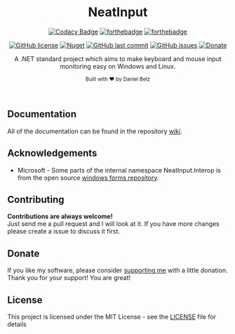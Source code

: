 <h1 align="center">NeatInput</h1>
<div align="center">

[![Codacy Badge](https://api.codacy.com/project/badge/Grade/9632b2b664a74515a19caab1507625be)](https://app.codacy.com/manual/LegendaryB/NeatInput?utm_source=github.com&utm_medium=referral&utm_content=LegendaryB/NeatInput&utm_campaign=Badge_Grade_Dashboard)
[![forthebadge](https://forthebadge.com/images/badges/made-with-c-sharp.svg)](https://forthebadge.com)
[![forthebadge](https://forthebadge.com/images/badges/built-with-grammas-recipe.svg)](https://forthebadge.com)

[![GitHub license](https://img.shields.io/github/license/LegendaryB/NeatInput.svg?longCache=true&style=flat-square)](https://github.com/LegendaryB/NeatInput/blob/master/LICENSE.md)
[![Nuget](https://img.shields.io/nuget/v/NeatInput.Windows.svg?style=flat-square)](https://www.nuget.org/packages/NeatInput.Windows/)
[![GitHub last commit](https://img.shields.io/github/last-commit/LegendaryB/NeatInput.svg?longCache=true&style=flat-square)](https://github.com/LegendaryB/NeatInput)
[![GitHub issues](https://img.shields.io/github/issues/LegendaryB/NeatInput.svg?longCache=true&style=flat-square)](https://github.com/LegendaryB/NeatInput/issues)
[![Donate](https://img.shields.io/badge/Donate-PayPal-blue.svg)](https://paypal.me/alphadaniel)

A .NET standard project which aims to make keyboard and mouse input monitoring easy on Windows and Linux.

<sub>Built with ❤︎ by Daniel Belz</sub>
</div><br>

## Documentation
All of the documentation can be found in the repository [wiki](https://github.com/LegendaryB/NeatInput/wiki).

## Acknowledgements
* Microsoft - Some parts of the internal namespace NeatInput.Interop is from the open source [windows forms repository](https://github.com/dotnet/winforms).

## Contributing

__Contributions are always welcome!__  
Just send me a pull request and I will look at it. If you have more changes please create a issue to discuss it first.

## Donate
If you like my software, please consider [supporting me](https://paypal.me/alphadaniel) with a little donation. Thank you for your support! You are great!

## License

This project is licensed under the MIT License - see the [LICENSE](LICENSE) file for details
